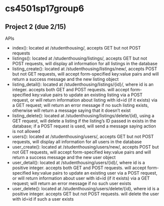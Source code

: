 # cs4501sp17group6

## Project 2 (due 2/15)
APIs
- index(): located at /studenthousing/, accepts GET but not POST requests
- listings(): located at /studenthousing/listings/, accepts GET but not POST requests, will display all information for all listings in the database
- listing_create(): located at /studenthousing/listings/new/, accepts POST but not GET requests, will accept form-specified key:value pairs and will return a success message and the new listing object
- listing_detail(): located at /studenthousing/listings/{id}/, where id is an integer. accepts both GET and POST requests. will accept form-specified key:value pairs to update an existing listing via a POST request, or will return information about listing with id=id (if it exists) via a GET request; will return an error message if no such listing exists, otherwise will return a message saying that it doesn’t exist
- listing_delete(): located at /studenthousing/listings/delete/{id}, using a GET request, will delete a listing if the listing’s ID passed in exists in the database; if a POST request is used, will send a message saying action is not allowed
- users(): located at /studenthousing/users/, accepts GET but not POST requests, will display all information for all users in the database
- user_create(): located at /studenthousing/users/new/, accepts POST but not GET requests, will accept form-specified key:value pairs and will return a success message and the new user object
- user_detail(): located at /studenthousing/users/{id}/, where id is a positive integer. accepts both GET and POST requests. will accept form-specified key:value pairs to update an existing user via a POST request, or will return information about user with id=id (if it exists) via a GET request; will return an error message if no such user exists
- user_delete(): located at /studenthousing/users/delete/{id}, where id is a positive integer. accepts GET but not POST requests. will delete the user with id=id if such a user exists





